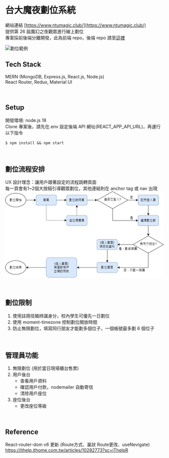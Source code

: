 # 台大魔夜劃位系統
網站連結 [https://www.ntumagic.club/](https://www.ntumagic.club/)  
提供第 26 屆魔幻之夜觀眾進行線上劃位  
專案採前後端分離開發，此為前端 repo，後端 repo 請至[這裡](https://github.com/xieyou0608/ntumagic-server)  

![劃位範例](https://i.imgur.com/V4Ks3Kk.gif)


## Tech Stack
MERN (MongoDB, Express.js, React.js, Node.js)  
React Router, Redux, Material UI  

&nbsp;
## Setup
開發環境: node.js 18  
Clone 專案後，請先在.env 設定後端 API 網址(REACT_APP_API_URL)，再運行以下指令  
```
$ npm install && npm start
```
&nbsp;
## 劃位流程安排
UX 設計理念：讓用戶跟著設定的流程跳轉頁面  
每一頁會有1~2個大按鈕引導觀眾劃位，其他連結則在 anchor tag 或 nav 出現  
![劃位流程圖](./docs/劃位流程圖.jpg)

&nbsp;
## 劃位限制
1. 使用註冊信箱辨識身分，校內學生可優先一日劃位
2. 使用 moment-timezone 控制劃位開放時間
3. 防止無限劃位，填寫同行朋友才能劃多個位子，一個帳號最多劃 6 個位子

&nbsp;
## 管理員功能
1. 無限劃位 (用於當日現場櫃台售票)
2. 用戶後台
    - 查看用戶資料
    - 確認用戶付款，nodemailer 自動寄信
    - 清除用戶座位
3. 座位後台
    - 更改座位等級

&nbsp;
## Reference
React-router-dom v6 更新
(Route方式、巢狀 Route更改、useNevigate)
https://ithelp.ithome.com.tw/articles/10282773?sc=iThelpR